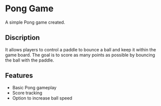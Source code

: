 # Pong Game

A simple Pong game created.

## Discription
It allows players to control a paddle to bounce a ball and keep it within the game board. The goal is to score as many points as possible by bouncing the ball with the paddle.

## Features
* Basic Pong gameplay
* Score tracking
* Option to increase ball speed
